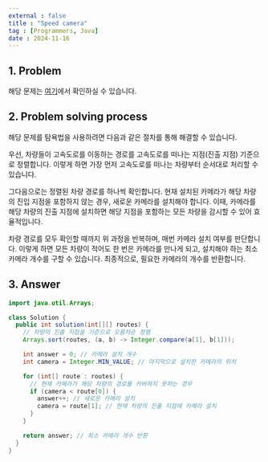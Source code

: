 ```yaml
---
external : false
title : "Speed camera"
tag : [Programmers, Java]
date : 2024-11-16
---
```


## 1. Problem

해당 문제는 [여기](https://school.programmers.co.kr/learn/courses/30/lessons/42884)에서 확인하실 수 있습니다.

## 2. Problem solving process

해당 문제를 탐욕법을 사용하려면 다음과 같은 절차를 통해 해결할 수 있습니다.

우선, 차량들이 고속도로를 이동하는 경로를 고속도로를 떠나는 지점(진출 지점) 기준으로 정렬합니다. 이렇게 하면 가장 먼저 고속도로를 떠나는 차량부터 순서대로 처리할 수 있습니다.

그다음으로는 정렬된 차량 경로를 하나씩 확인합니다. 현재 설치된 카메라가 해당 차량의 진입 지점을 포함하지 않는 경우, 새로운 카메라를 설치해야 합니다. 이때, 카메라를 해당 차량의 진출 지점에 설치하면 해당 지점을 포함하는 모든 차량을 감시할 수 있어 효율적입니다.

차량 경로를 모두 확인할 때까지 위 과정을 반복하며, 매번 카메라 설치 여부를 판단합니다. 이렇게 하면 모든 차량이 적어도 한 번은 카메라를 만나게 되고, 설치해야 하는 최소 카메라 개수를 구할 수 있습니다. 최종적으로, 필요한 카메라의 개수를 반환합니다.

## 3. Answer

```java
import java.util.Arrays;

class Solution {
  public int solution(int[][] routes) {
    // 차량의 진출 지점을 기준으로 오름차순 정렬
    Arrays.sort(routes, (a, b) -> Integer.compare(a[1], b[1]));

    int answer = 0; // 카메라 설치 개수
    int camera = Integer.MIN_VALUE; // 마지막으로 설치한 카메라의 위치

    for (int[] route : routes) {
      // 현재 카메라가 해당 차량의 경로를 커버하지 못하는 경우
      if (camera < route[0]) {
        answer++; // 새로운 카메라 설치
        camera = route[1]; // 현재 차량의 진출 지점에 카메라 설치
      }
    }

    return answer; // 최소 카메라 개수 반환
  }
}
```
